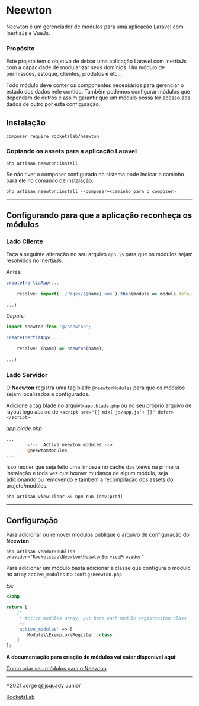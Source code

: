 # Neewton

Neewton é um gerenciador de módulos para uma aplicação Laravel
com InertiaJs e VueJs.

### Propósito

Este projeto tem o objetivo de deixar uma aplicação Laravel com
InertiaJs com a capacidade de modularizar seus domínios. Um módulo
de permissões, estoque, clientes, produtos e etc...

Todo módulo deve conter os componentes necessários para gerenciar
o estado dos dados nele contido. Também podemos configurar módulos
que dependam de outros e assim garantir que um módulo possa ter
acesso aos dados de outro por esta configuração.

## Instalação

```shell
composer require rocketslab/neewton
```

### Copiando os assets para a aplicação Laravel

```shell
php artisan neewton:install
```
Se não tiver o composer configurado no sistema pode indicar o caminho
para ele no comando de instalação:

```shell
php artisan neewton:install --composer=<caminho para o composer>
```

---
## Configurando para que a aplicação reconheça os módulos

### Lado Cliente

Faça a seguinte alteração no seu arquivo `app.js` para que os 
módulos sejam resolvidos no InertiaJs.

*Antes:*
```javascript
createInertiaApp(...
    
    resolve: import(`./Pages/${name}.vue`).then(module => module.default)
    
...)
```

*Depois:*
```javascript
import neewton from '@/neewton';

createInertiaApp(...
    
    resolve: (name) => neewton(name),
    
...)
```

### Lado Servidor

O **Neewton** registra uma tag blade `@neewtonModules` para que os módulos sejam
localizados e configurados.

Adicione a tag blade no arquivo `app.blade.php` ou no seu próprio
arquivo de layout logo abaixo de `<script src="{{ mix('js/app.js') }}" defer></script>`

*app.blade.php*
```php
...
        <!--  Active neewton modules -->
        @neewtonModules
...
```
Isso requer que seja feito uma limpeza
no cache das views na primeira instalação e toda vez que houver
mudança de algum módulo, seja adicionando ou removendo e tambem
a recompilação dos assets do projeto/modúlos.

```shell
php artisan view:clear && npm run [dev|prod]
```
---

## Configuração

Para adicionar ou remover módulos publique o arquivo de configuração
do **Neewton**

```shell
php artisan vendor:publish --provider="RocketsLab\Neewton\NeewtonServiceProvider"
```

Para adicionar um módulo basta adicionar a classe que configura o módulo
no array `active_modules` no `config/neewton.php`

*Ex:*
```php
<?php

return [
    /*
     * Active modules array, put here each module registration class
     */
    'active_modules' => [
        Module\\Exemplo\\Register::class
    ]
];
```

**A documentação para criação de módulos vai estar disponível aqui:**

[Como criar seu módulos para o Neewton]()

---

®2021 Jorge [@jjsquady](https://github.com/jjsquady) Junior

[RocketsLab](https://github.com/RocketsLab)
